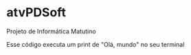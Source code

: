 # atvPDSoft

Projeto de Informática Matutino

Esse código executa um print de "Olá, mundo" no seu terminal
